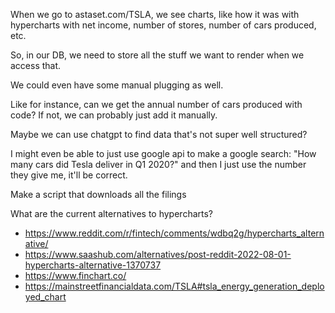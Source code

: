 When we go to astaset.com/TSLA, we see charts, like how it was with hypercharts with net income, number of stores, number of cars produced, etc. 

So, in our DB, we need to store all the stuff we want to render when we access that. 

We could even have some manual plugging as well. 

Like for instance, can we get the annual number of cars produced with code? If not, we can probably just add it manually. 

Maybe we can use chatgpt to find data that's not super well structured? 

I might even be able to just use google api to make a google search: "How many cars did Tesla deliver in Q1 2020?" and then I just use the number they give me, it'll be correct. 




Make a script that downloads all the filings 







What are the current alternatives to hypercharts? 
- https://www.reddit.com/r/fintech/comments/wdbq2g/hypercharts_alternative/
- https://www.saashub.com/alternatives/post-reddit-2022-08-01-hypercharts-alternative-1370737
- https://www.finchart.co/
- https://mainstreetfinancialdata.com/TSLA#tsla_energy_generation_deployed_chart

